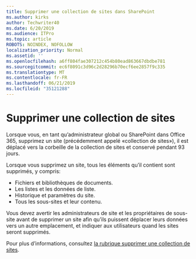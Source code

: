 ```yaml
---
title: Supprimer une collection de sites dans SharePoint
ms.author: kirks
author: Techwriter40
ms.date: 6/20/2019
ms.audience: ITPro
ms.topic: article
ROBOTS: NOINDEX, NOFOLLOW
localization_priority: Normal
ms.assetid: ''
ms.openlocfilehash: a6ff804fae307212c454b80ead863667dbdbe781
ms.sourcegitcommit: ec6f8091c3d96c2d28296b70ecf6ee2857f9c335
ms.translationtype: MT
ms.contentlocale: fr-FR
ms.lasthandoff: 06/21/2019
ms.locfileid: "35121288"
---
```

# <a name="delete-a-site-collection"></a>Supprimer une collection de sites

Lorsque vous, en tant qu’administrateur global ou SharePoint dans Office 365, supprimez un site (précédemment appelé «collection de sites»), il est déplacé vers la corbeille de la collection de sites et conservé pendant 93 jours. 

Lorsque vous supprimez un site, tous les éléments qu’il contient sont supprimés, y compris:

- Fichiers et bibliothèques de documents.
- Les listes et les données de liste.
- Historique et paramètres du site.
- Tous les sous-sites et leur contenu.

Vous devez avertir les administrateurs de site et les propriétaires de sous-site avant de supprimer un site afin qu’ils puissent déplacer leurs données vers un autre emplacement, et indiquer aux utilisateurs quand les sites seront supprimés. 

Pour plus d’informations, consultez [la rubrique supprimer une collection de sites](https://docs.microsoft.com/en-us/sharepoint/delete-site-collection). 
